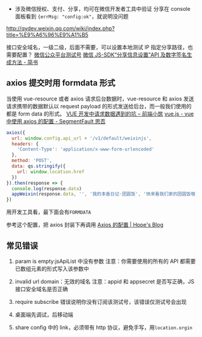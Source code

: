 
- 涉及微信授权、支付、分享，均可在微信开发者工具中验证
  分享在 console 面板看到 `{errMsg: "config:ok"`，就说明没问题

http://qydev.weixin.qq.com/wiki/index.php?title=%E9%A6%96%E9%A1%B5

接口安全域名，一级二级，后面不需要，可以设置本地测试 IP
指定分享路径，也需要配置？
[微信公众平台测试号](mp.weixin.qq.com/debug/cgi-bin/sandbox?t=sandbox/login)
[微信 JS-SDK“分享信息设置”API 及数字签名生成方法 - 简书](https://www.jianshu.com/p/9f9fa12dd08a)

## axios 提交时用 formdata 形式

当使用 vue-resource 或者 axios 请求后台数据时，vue-resource 和 axios 发送请求携带的数据默认以 request payload 的形式发送给后台，而一般我们使用的都是 form data 的形式。
[VUE 开发中请求数据遇到的坑 – 前端小筑](http://www.onlyued.com/archives/344)
[vue.js - vue 中使用 axios 的配置 - SegmentFault 思否](https://segmentfault.com/q/1010000009860888)

```js
axios({
  url: window.config.api_url + '/v1/default/weixinjs',
  headers: {
    'Content-Type': 'application/x-www-form-urlencoded'
  },
  method: 'POST',
  data: qs.stringify({
    url: window.location.href
  })
}).then(response => {
  console.log(response.data)
  appWeixin(response.data, '', '我的本香日记·团圆饭', '快来看我们家的团圆饭哦')
})
```

用开发工具看，最下面会有`FORMDATA`

参考这个配置，把 axios 封装下再调用 [Axios 的配置 | Hope's Blog](https://blog.ygxdxx.com/2017/01/29/Axios-Config/)

## 常见错误

1. param is empty:jsApiList 中没有参数
   注意：你需要使用的所有的 API 都需要已数组元素的形式写入该参数中

2. invalid url domain：无效的域名
   注意：appid 和 appsecret 是否写正确，JS 接口安全域名是否正确

3. require subscribe 错误说明你没有订阅该测试号，该错误仅测试号会出现

4. 桌面端先调试，后移动端

5. share config 中的 link，必须带有 http 协议，避免手写，用`location.orgin`
